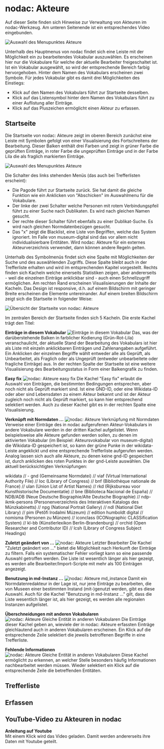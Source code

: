 # nodac: Akteure

Auf dieser Seite finden sich Hinweise zur Verwaltung von Akteuren im nodac-Werkzeug. Am unteren Seitenende ist ein entsprechendes Video eingebunden.

![Auswahl des Menupunktes Akteure](../assets/nodac/vocswitch_actors.jpg)

Unterhalb des Hauptmenus von nodac findet sich eine Leiste mit der Möglichkeit ein zu bearbeitendes Vokabular auszuwählen. Es erscheinen hier nur die Vokabulare für welche der aktuelle Bearbeiter freigeschaltet ist. Ist ein Vokabular ausgewählt, so wird der entsprechende Bereich farbig hervorgehoben. Hinter dem Namen des Vokabulars erscheinen zwei Symbole. Für jedes Vokabular gibt es damit drei Möglichkeiten des Einstiegs:

- Klick auf den Namen des Vokabulars führt zur Startseite desselben.
- Klick auf das Listensymbol hinter dem Namen des Vokabulars führt zu einer Auflistung aller Einträge.
- Klick auf das Pluszeichen ermöglicht einen Akteur zu erfassen.

## Startseite
Die Startseite von nodac: Akteure zeigt im oberen Bereich zunächst eine Leiste mit Symbolen gefolgt von einer Visualisierung des Fortschreitens der Bearbeitung. Dieser Balken enthält drei Farben und zeigt in grüner Farbe die geprüften Einträge, in roter Farbe die ungeprüften Einträge und in der Farbe Lila die als fraglich markierten Einträge.

![Auswahl des Menupunktes Akteure](../assets/nodac/nodac_actors_startseite_kopfleiste.jpg)

Die Schalter des links stehenden Menüs (das auch bei Trefferlisten erscheint):

- Die Pagode führt zur Startseite zurück. Sie hat damit die gleiche Funktion wie ein Anklicken von "Abschicken" im Auswahlmenu für die Vokabulare.
- Der linke der zwei Schalter welche Personen mit rotem Verbindungspfeil führt zu einer Suche nach Dublikaten. Es wird nach gleichen Namen gesucht.
- Der rechte dieser Schalter führt ebenfalls zu einer Dublikat-Suche. Es wird nach gleichen Normdatenbezügen gesucht.
- Das "x" zeigt die Blacklist, eine Liste von Begriffen, welche das System ignoriert. Im Falle von museum-digital sind das vor allem nicht individualisierbare Entitäten. Wird nodac: Akteure für ein externes Akteurverzeichnis verwendet, dann können andere Regeln gelten.

Unterhalb des Symbolmenüs findet sich eine Spalte mit Möglichkeiten der Suche und des auswählenden Zugriffs. Diese Spalte bleibt auch in der Trefferliste erhalten und wird im entsprechenden Kapitel vorgestellt. Rechts finden sich Kacheln welche einerseits Statistiken zeigen, aber andererseits - weil die einzelnen Einträge anklickbar sind - auch einen Schnellzugriff ermöglichen. Am rechten Rand erscheinen Visualisierungen der Inhalte der Kacheln. Das Design ist responsive, d.h. auf einem Bildschirm mit geringer Breite erscheinen die Elemente untereinander. Auf einem breiten Bildschirm zeigt sich die Startseite in folgender Weise:

![Übersicht der Startseite von nodac: Akteure](../assets/nodac/nodac_actors_startseite_uebersicht.jpg)

Im zentralen Bereich der Startseite finden sich 5 Kacheln. Die erste Kachel trägt den Titel: 

**Einträge in diesem Vokabular**
![Einträge in diesem Vokabular](../assets/nodac/nodac_actor_entries_statistik.jpg)
Das, was der darüberstehende Balken in farblicher Kodierung (Grün-Rot-Lila) veranschaulicht, der aktuelle Stand der Bearbeitung des Vokabulars ist hier als Liste mit einzeln anklickbaren Einträgen und Zahlenangaben aufgeführt. Ein Anklicken der einzelnen Begriffe wählt entweder alle als Geprüft, als Unbearbeitet, als Fraglich oder als Ungeprüft (entweder unbearbeitete oder fragliche Einträge) aus. In der rechten Spalte der Startseite ist eine weitere Visualisierung des Bearbeitungsstatus in Form einer Balkengrafik zu finden.

**Easy fix**
![nodac: Akteure easy fix](../assets/nodac/nodac_actors_easyfix.jpg)
Die Kachel "Easy fix" erlaubt die Auswahl von Einträgen, die bestimmten Bedingungen entsprechen, aber noch nicht als Geprüft markiert sind. Ist eine GND-ID, oder eine Wikidata-ID oder aber sind Lebensdaten zu einem Akteur bekannt und ist der Akteur zugleich noch nicht als Geprüft markiert, so kann hier entsprechend selektiert werden. Auch zu dieser Kachel gibt es in der rechten Spalte eine Visualisierung.

**Verknüpft mit Normdaten ...**
![nodac: Akteure Verknüpfung mit Normdaten](../assets/nodac/nodac_actor_relation_to_vocabularies.jpg)
Verweise einer Einträge des in nodac aufgerufenen Akteur-Vokabulars in andere Vokabulare werden in der dritten Kachel aufgelistet. Wenn beispielsweise alle Akteure gefunden werden sollen, zu denen im aktivierten Vokabular (im Beispiel: Akteursvokabular von museum-digital) die Wikidata-ID gespeichert ist, so kann der grüne Punke in der wikidata-Leiste angeklickt und eine entsprechende Trefferliste aufgerufen werden. Analog lassen sich auch alle Akteure, zu denen keine gnd-ID gespeichert ist, durch anklicken des roten Punktes in der gnd-Leiste auswählen.
Die aktuell berücksichtigten Verknüpfungen:

wikidata // - gnd (Gemeinsame Normdatei) // viaf (Virtual International Authority File) // loc (Library of Congress) // bnf (Bibliothèque nationale de France) // ulan (Union List of Artist Names) // rkd (Rijksbureau voor Kunsthistorische Documentatie) // bne (Biblioteca Nacional de España) // NDB/ADB (Neue Deutsche Biographie/Alte Deutsche Biographie) // ndp-ikmk-persons (Personenverzeichnis des Interaktiven Katalogs des Münzkabinetts) // npg (National Portrait Gallery) // ndl (National Diet Library) // pim (Petőfi Irodalmi Múzeum) // edition humboldt digital // nomisma (Personen zu Münzen) // iconclass (ICONographic CLASSification System) // kl-bb (Künstlerlexikon Berlin-Brandenburg) // orchid (Open Researcher and Contributor ID) // lcsh (Library of Congress Subject Headings)

**Zuletzt geändert von ...**
![nodac: Akteure Letzter Bearbeiter](../assets/nodac/nodac_actor_last_changed_by.jpg)
Die Kachel "Zuletzt geändert von ..." bietet die Möglichkeit nach Herkunft der Einträge zu filtern. Falls ein systematischer Fehler vorliegt kann so eine passende Auswahl getroffen werden. Die Liste ist wesentlich länger als hier gezeigt, es werden alle Bearbeiter/Import-Scripte mit mehr als 100 Einträgen angezeigt.

**Benutzung in md-Instanz ...**
![nodac: Akteure md_instance](../assets/nodac/nodac_actor_md_instance.jpg)
Damit ein Normdatenredakteur in der Lage ist, nur jene Einträge zu bearbeiten, die von Museen einer bestimmten Instand (mit-)genutzt werden, gibt es diese Auswahl. Auch für die Kachel "Benutzung in md-Instanz ..." gilt, dass die Liste wesentlich länger ist, als hier gezeigt, es werden alle regionalen Instanzen aufgelistet.

**Überschneidungen mit anderen Vokabularen**
![nodac: Akteure Gleiche Entität in anderen Vokabularen](../assets/nodac/nodac_actors_other_voc.jpg)
Die Einträge dieser Kachel geben an, wieviele der in nodac: Akteure erfassten Einträge gleichlautend auch in anderen Vokabularen erscheinen. Ein Klick auf die entsprechende Zeile selektiert die jeweils betroffenen Begriffe in eine Trefferliste.

**Fehlende Informationen**
![nodac: Akteure Gleiche Entität in anderen Vokabularen](../assets/nodac/nodac_actors_missing_info.jpg)
Diese Kachel ermöglicht zu erkennen, an welcher Stelle besonders häufig Informationen nachbearbeitet werden müssen. Wieder selektiert ein Klick auf die entsprechende Zeile die betreffenden Entitäten.

## Trefferliste


## Erfassen





## YouTube-Video zu Akteuren in nodac

<div class="yt-embed" data-src="https://www.youtube-nocookie.com/embed/T60cDvyWfeQ">
<b>Anleitung auf Youtube</b><br />
Mit einem Klick wird das Video geladen. Damit werden andererseits ihre Daten mit Youtube geteilt.
</div>
